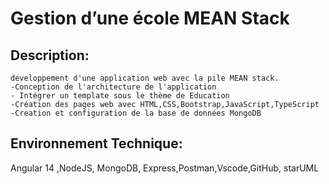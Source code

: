 # Gestion d’une école MEAN Stack

  ## Description:
    developpement d'une application web avec la pile MEAN stack.
    -Conception de l'architecture de l'application
    - Intégrer un template sous le thème de Education
    -Création des pages web avec HTML,CSS,Bootstrap,JavaScript,TypeScript
    -Creation et configuration de la base de données MongoDB


 ## Environnement Technique:
 Angular 14 ,NodeJS, MongoDB, Express,Postman,Vscode,GitHub, starUML
